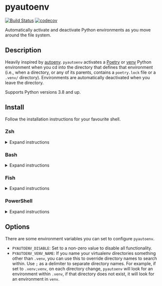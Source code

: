 # pyautoenv

[![Build Status](https://github.com/hsaunders1904/pyautoenv/actions/workflows/ci.yaml/badge.svg?branch=main)](https://github.com/hsaunders1904/pyautoenv/actions/workflows/ci.yaml)
[![codecov](https://codecov.io/gh/hsaunders1904/pyautoenv/branch/main/graph/badge.svg?token=YABNBQOS1S)](https://codecov.io/gh/hsaunders1904/pyautoenv)

Automatically activate and deactivate Python environments
as you move around the file system.

## Description

Heavily inspired by [autoenv](https://github.com/hyperupcall/autoenv).
`pyautoenv` activates a
[Poetry](https://python-poetry.org/) or
[venv](https://docs.python.org/3/library/venv.html)
Python environment when you cd into the directory that defines that environment
(i.e., when a directory, or any of its parents,
contains a `poetry.lock` file or a `.venv/` directory).
Environments are automatically deactivated when you leave the directory.

Supports Python versions 3.8 and up.

## Install

Follow the installation instructions for your favourite shell.

### Zsh

<details>
<summary>Expand instructions</summary>

If you're using [oh-my-zsh](https://ohmyz.sh/),
clone this repo into `~/.oh-my-zsh/plugins` or `${ZSH_CUSTOM}/plugins`.
Then add `pyautoenv` to the list of enabled plugins in your `.zshrc`:

```zsh
plugins=(
    pyautoenv
)
```

If you're not using `oh-my-zsh`, `source` the `pyautoenv.plugin.zsh` script.

```zsh
source pyauotenv.plugin.zsh
```

Add this to your `.zshrc` to activate the application permanently.

</details>

### Bash

<details>
<summary>Expand instructions</summary>

To enable the application in bash, source the bash script.

```bash
source <path to pyauotenv>/pyautoenv.bash
```

Add this to your `.bashrc` to activate the application permanently.

Note that this script will clobber the `cd` command.

</details>

### Fish

<details>
<summary>Expand instructions</summary>

To enable the application in fish-shell, source the fish script.

```fish
source <path to pyauotenv>/pyautoenv.fish
```

Add this to your `config.fish` file to activate the application permanently.

</details>

### PowerShell

<details>
<summary>Expand instructions</summary>

To enable the application in PowerShell, dot the `.ps1` file.

```pwsh
. <path to pyauotenv>\PyAutoEnv.ps1
```

Add this to your profile to activate the application permanently.

Note that this application hooks into and re-aliases `cd`.
Therefore `pyautoenv` does not support the use of `Set-Location`.

</details>

## Options

There are some environment variables you can set to configure `pyautoenv`.

- `PYAUTOENV_DISABLE`: Set to a non-zero value to disable all functionality.
- `PYAUTOENV_VENV_NAME`:
  If you name your virtualenv directories something other than `.venv`,
  you can use this to override directory names to search within.
  Use `;` as a delimiter to separate directory names.
  For example, if set to `.venv;venv`, on each directory change,
  `pyautoenv` will look for an environment within `.venv`,
  if that directory does not exist, it will look for an environment in `venv`.
